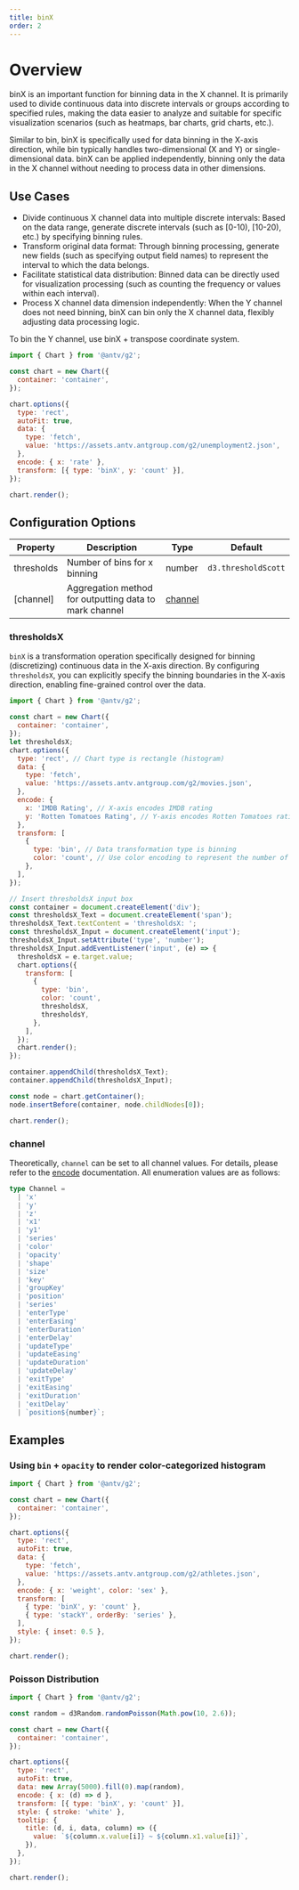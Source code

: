 ```yaml
---
title: binX
order: 2
---
```


# Overview

binX is an important function for binning data in the X channel. It is primarily used to divide continuous data into discrete intervals or groups according to specified rules, making the data easier to analyze and suitable for specific visualization scenarios (such as heatmaps, bar charts, grid charts, etc.).

Similar to bin, binX is specifically used for data binning in the X-axis direction, while bin typically handles two-dimensional (X and Y) or single-dimensional data. binX can be applied independently, binning only the data in the X channel without needing to process data in other dimensions.

## Use Cases

- Divide continuous X channel data into multiple discrete intervals: Based on the data range, generate discrete intervals (such as [0-10), [10-20), etc.) by specifying binning rules.
- Transform original data format: Through binning processing, generate new fields (such as specifying output field names) to represent the interval to which the data belongs.
- Facilitate statistical data distribution: Binned data can be directly used for visualization processing (such as counting the frequency or values within each interval).
- Process X channel data dimension independently: When the Y channel does not need binning, binX can bin only the X channel data, flexibly adjusting data processing logic.

To bin the Y channel, use binX + transpose coordinate system.

```js | ob { inject: true }
import { Chart } from '@antv/g2';

const chart = new Chart({
  container: 'container',
});

chart.options({
  type: 'rect',
  autoFit: true,
  data: {
    type: 'fetch',
    value: 'https://assets.antv.antgroup.com/g2/unemployment2.json',
  },
  encode: { x: 'rate' },
  transform: [{ type: 'binX', y: 'count' }],
});

chart.render();
```

## Configuration Options

| Property   | Description                                            | Type                | Default             |
| ---------- | ------------------------------------------------------ | ------------------- | ------------------- |
| thresholds | Number of bins for x binning                           | number              | `d3.thresholdScott` |
| [channel]  | Aggregation method for outputting data to mark channel | [channel](#channel) |                     |

### thresholdsX

`binX` is a transformation operation specifically designed for binning (discretizing) continuous data in the X-axis direction. By configuring `thresholdsX`, you can explicitly specify the binning boundaries in the X-axis direction, enabling fine-grained control over the data.

```js | ob { pin: false, inject true }
import { Chart } from '@antv/g2';

const chart = new Chart({
  container: 'container',
});
let thresholdsX;
chart.options({
  type: 'rect', // Chart type is rectangle (histogram)
  data: {
    type: 'fetch',
    value: 'https://assets.antv.antgroup.com/g2/movies.json',
  },
  encode: {
    x: 'IMDB Rating', // X-axis encodes IMDB rating
    y: 'Rotten Tomatoes Rating', // Y-axis encodes Rotten Tomatoes rating
  },
  transform: [
    {
      type: 'bin', // Data transformation type is binning
      color: 'count', // Use color encoding to represent the number of data points in each bin
    },
  ],
});

// Insert thresholdsX input box
const container = document.createElement('div');
const thresholdsX_Text = document.createElement('span');
thresholdsX_Text.textContent = 'thresholdsX: ';
const thresholdsX_Input = document.createElement('input');
thresholdsX_Input.setAttribute('type', 'number');
thresholdsX_Input.addEventListener('input', (e) => {
  thresholdsX = e.target.value;
  chart.options({
    transform: [
      {
        type: 'bin',
        color: 'count',
        thresholdsX,
        thresholdsY,
      },
    ],
  });
  chart.render();
});

container.appendChild(thresholdsX_Text);
container.appendChild(thresholdsX_Input);

const node = chart.getContainer();
node.insertBefore(container, node.childNodes[0]);

chart.render();
```

### channel

Theoretically, `channel` can be set to all channel values. For details, please refer to the [encode](/en/manual/core/encode) documentation. All enumeration values are as follows:

```ts
type Channel =
  | 'x'
  | 'y'
  | 'z'
  | 'x1'
  | 'y1'
  | 'series'
  | 'color'
  | 'opacity'
  | 'shape'
  | 'size'
  | 'key'
  | 'groupKey'
  | 'position'
  | 'series'
  | 'enterType'
  | 'enterEasing'
  | 'enterDuration'
  | 'enterDelay'
  | 'updateType'
  | 'updateEasing'
  | 'updateDuration'
  | 'updateDelay'
  | 'exitType'
  | 'exitEasing'
  | 'exitDuration'
  | 'exitDelay'
  | `position${number}`;
```

## Examples

### Using `bin` + `opacity` to render color-categorized histogram

```js | ob { pin: false, inject true }
import { Chart } from '@antv/g2';

const chart = new Chart({
  container: 'container',
});

chart.options({
  type: 'rect',
  autoFit: true,
  data: {
    type: 'fetch',
    value: 'https://assets.antv.antgroup.com/g2/athletes.json',
  },
  encode: { x: 'weight', color: 'sex' },
  transform: [
    { type: 'binX', y: 'count' },
    { type: 'stackY', orderBy: 'series' },
  ],
  style: { inset: 0.5 },
});

chart.render();
```

### Poisson Distribution

```js | ob { pin: false, inject true }
import { Chart } from '@antv/g2';

const random = d3Random.randomPoisson(Math.pow(10, 2.6));

const chart = new Chart({
  container: 'container',
});

chart.options({
  type: 'rect',
  autoFit: true,
  data: new Array(5000).fill(0).map(random),
  encode: { x: (d) => d },
  transform: [{ type: 'binX', y: 'count' }],
  style: { stroke: 'white' },
  tooltip: {
    title: (d, i, data, column) => ({
      value: `${column.x.value[i]} ~ ${column.x1.value[i]}`,
    }),
  },
});

chart.render();
```
